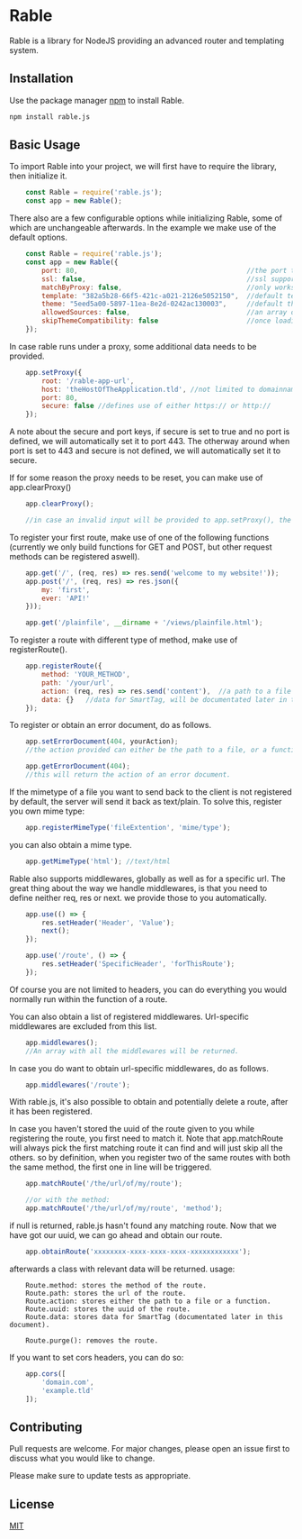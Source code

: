 # Rable
Rable is a library for NodeJS providing an advanced router and templating system.

## Installation

Use the package manager [npm](https://npmjs.com) to install Rable.

```bash
npm install rable.js
```

## Basic Usage

To import Rable into your project, we will first have to require the library, then initialize it.

```javascript
    const Rable = require('rable.js');
    const app = new Rable();
```

There also are a few configurable options while initializing Rable, some of which are unchangeable afterwards. In the example we make use of the default options.

```javascript
    const Rable = require('rable.js');
    const app = new Rable({
        port: 80,                                          //the port the server has to listen on.
        ssl: false,                                        //ssl support yet to be included.
        matchByProxy: false,                               //only works once a proxy is configured.
        template: "382a5b28-66f5-421c-a021-2126e5052150",  //default template, set to false to not load a template.
        theme: "5eed5a00-5897-11ea-8e2d-0242ac130003",     //default theme, set to false to not load a theme.
        allowedSources: false,                             //an array of allowed hosts can be included (CORS).
        skipThemeCompatibility: false                      //once loading a template, don't bother the compatability between the theme and template.
    });
```

In case rable runs under a proxy, some additional data needs to be provided.

```javascript
    app.setProxy({
        root: '/rable-app-url',
        host: 'theHostOfTheApplication.tld', //not limited to domainnames.
        port: 80,
        secure: false //defines use of either https:// or http://
    });
```

A note about the secure and port keys, if secure is set to true and no port is defined, we will automatically set it to port 443. The otherway around when port is set to 443 and secure is not defined, we will automatically set it to secure.

If for some reason the proxy needs to be reset, you can make use of app.clearProxy()

```javascript
    app.clearProxy();

    //in case an invalid input will be provided to app.setProxy(), the proxy will also be reset.
```

To register your first route, make use of one of the following functions (currently we only build functions for GET and POST, but other request methods can be registered aswell).

```javascript
    app.get('/', (req, res) => res.send('welcome to my website!'));
    app.post('/', (req, res) => res.json({
        my: 'first',
        ever: 'API!'
    }));

    app.get('/plainfile', __dirname + '/views/plainfile.html');
```

To register a route with different type of method, make use of registerRoute().

```javascript
    app.registerRoute({
        method: 'YOUR_METHOD',
        path: '/your/url',
        action: (req, res) => res.send('content'),  //a path to a file can also be included.
        data: {}   //data for SmartTag, will be documentated later in this document.
    });
```

To register or obtain an error document, do as follows.

```javascript
    app.setErrorDocument(404, yourAction);
    //the action provided can either be the path to a file, or a function.

    app.getErrorDocument(404);
    //this will return the action of an error document.
```

If the mimetype of a file you want to send back to the client is not registered by default, the server will send it back as text/plain. To solve this, register you own mime type:

```javascript
    app.registerMimeType('fileExtention', 'mime/type');
```

you can also obtain a mime type.

```javascript
    app.getMimeType('html'); //text/html
```

Rable also supports middlewares, globally as well as for a specific url. The great thing about the way we handle middlewares, is that you need to define neither req, res or next. we provide those to you automatically.

```javascript
    app.use(() => {
        res.setHeader('Header', 'Value');
        next();
    });

    app.use('/route', () => {
        res.setHeader('SpecificHeader', 'forThisRoute');
    });
```

Of course you are not limited to headers, you can do everything you would normally run within the function of a route.

You can also obtain a list of registered middlewares. Url-specific middlewares are excluded from this list.

```javascript
    app.middlewares();
    //An array with all the middlewares will be returned.
```

In case you do want to obtain url-specific middlewares, do as follows.

```javascript
    app.middlewares('/route');
```

With rable.js, it's also possible to obtain and potentially delete a route, after it has been registered.

In case you haven't stored the uuid of the route given to you while registering the route, you first need to match it. Note that app.matchRoute will always pick the first matching route it can find and will just skip all the others. so by definition, when you register two of the same routes with both the same method, the first one in line will be triggered.

```javascript
    app.matchRoute('/the/url/of/my/route');

    //or with the method:
    app.matchRoute('/the/url/of/my/route', 'method');
```

if null is returned, rable.js hasn't found any matching route.
Now that we have got our uuid, we can go ahead and obtain our route.

```javascript
    app.obtainRoute('xxxxxxxx-xxxx-xxxx-xxxx-xxxxxxxxxxxx');
```

afterwards a class with relevant data will be returned. usage:

```
    Route.method: stores the method of the route.
    Route.path: stores the url of the route.
    Route.action: stores either the path to a file or a function.
    Route.uuid: stores the uuid of the route.
    Route.data: stores data for SmartTag (documentated later in this document).

    Route.purge(): removes the route.
```

If you want to set cors headers, you can do so:

```javascript
    app.cors([
        'domain.com',
        'example.tld'
    ]);
```

## Contributing
Pull requests are welcome. For major changes, please open an issue first to discuss what you would like to change.

Please make sure to update tests as appropriate.

## License
[MIT](https://choosealicense.com/licenses/mit/)
